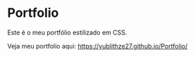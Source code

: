 # Portfolio

Este é o meu portfólio estilizado em CSS.

Veja meu portfolio aqui: https://yublithze27.github.io/Portfolio/
